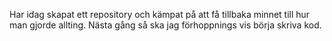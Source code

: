 Har idag skapat ett repository och kämpat på att få tillbaka minnet till hur man gjorde allting.
Nästa gång så ska jag förhoppnings vis börja skriva kod.